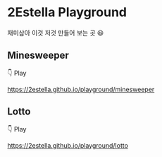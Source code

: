 # 2Estella Playground
재미삼아 이것 저것 만들어 보는 곳 😆

## Minesweeper
👇 Play

https://2estella.github.io/playground/minesweeper


## Lotto
👇 Play

https://2estella.github.io/playground/lotto
